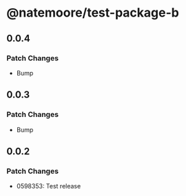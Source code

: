 # @natemoore/test-package-b

## 0.0.4

### Patch Changes

- Bump

## 0.0.3

### Patch Changes

- Bump

## 0.0.2

### Patch Changes

- 0598353: Test release
